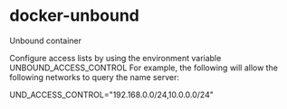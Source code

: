 # docker-unbound
Unbound container

Configure access lists by using the environment variable UNBOUND_ACCESS_CONTROL
For example, the following will allow the following networks to query the name server:

UND_ACCESS_CONTROL="192.168.0.0/24,10.0.0.0/24"

